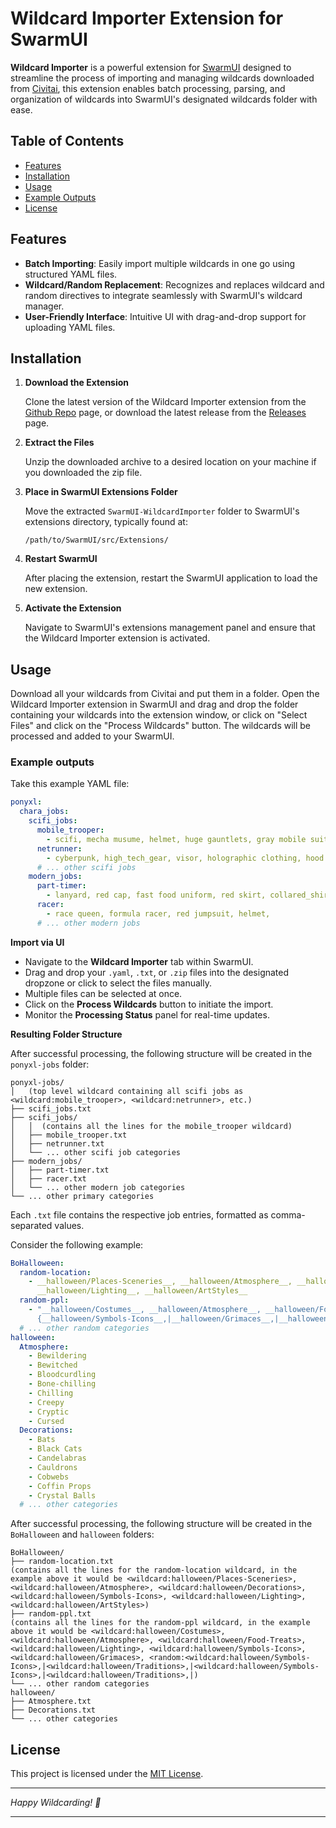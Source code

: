 # Wildcard Importer Extension for SwarmUI


**Wildcard Importer** is a powerful extension for [SwarmUI](https://swarmui.com/) designed to streamline the process of importing and managing wildcards downloaded from [Civitai](https://civitai.com/), this extension enables batch processing, parsing, and organization of wildcards into SwarmUI's designated wildcards folder with ease.

## Table of Contents

- [Features](#features)
- [Installation](#installation)
- [Usage](#usage)
- [Example Outputs](#example-outputs)
- [License](#license)


## Features

- **Batch Importing**: Easily import multiple wildcards in one go using structured YAML files.
- **Wildcard/Random Replacement**: Recognizes and replaces wildcard and random directives to integrate seamlessly with SwarmUI's wildcard manager.
- **User-Friendly Interface**: Intuitive UI with drag-and-drop support for uploading YAML files.

## Installation

1. **Download the Extension**

   Clone the latest version of the Wildcard Importer extension from the [Github Repo](https://github.com/aimerib/SwarmUI-WildcardImporter/) page, or download the latest release from the [Releases](https://github.com/aimerib/SwarmUI-WildcardImporter/releases) page.

2. **Extract the Files**

   Unzip the downloaded archive to a desired location on your machine if you downloaded the zip file.

3. **Place in SwarmUI Extensions Folder**

   Move the extracted `SwarmUI-WildcardImporter` folder to SwarmUI's extensions directory, typically found at:

   ```
   /path/to/SwarmUI/src/Extensions/
   ```

4. **Restart SwarmUI**

   After placing the extension, restart the SwarmUI application to load the new extension.

5. **Activate the Extension**

   Navigate to SwarmUI's extensions management panel and ensure that the Wildcard Importer extension is activated.

## Usage

Download all your wildcards from Civitai and put them in a folder. Open the Wildcard Importer extension in SwarmUI and drag and drop the folder containing your wildcards into the extension window, or click on "Select Files" and click on the "Process Wildcards" button. The wildcards will be processed and added to your SwarmUI.

### Example outputs

Take this example YAML file:

```yaml
ponyxl:
  chara_jobs:
    scifi_jobs:
      mobile_trooper:
        - scifi, mecha musume, helmet, huge gauntlets, gray mobile suit, exoskeleton, heads-up display, visor,
      netrunner:
        - cyberpunk, high_tech_gear, visor, holographic clothing, hood down, black jacket,
      # ... other scifi jobs
    modern_jobs:
      part-timer:
        - lanyard, red cap, fast food uniform, red skirt, collared_shirt, t-shirt, visor cap, mcdonald's,
      racer:
        - race queen, formula racer, red jumpsuit, helmet,
      # ... other modern jobs
```

**Import via UI**

- Navigate to the **Wildcard Importer** tab within SwarmUI.
- Drag and drop your `.yaml`, `.txt`, or `.zip` files into the designated dropzone or click to select the files manually.
- Multiple files can be selected at once.
- Click on the **Process Wildcards** button to initiate the import.
- Monitor the **Processing Status** panel for real-time updates.

**Resulting Folder Structure**

After successful processing, the following structure will be created in the `ponyxl-jobs` folder:

```
ponyxl-jobs/
│   (top level wildcard containing all scifi jobs as <wildcard:mobile_trooper>, <wildcard:netrunner>, etc.)
├── scifi_jobs.txt
├── scifi_jobs/
│   │  (contains all the lines for the mobile_trooper wildcard)
│   ├── mobile_trooper.txt
│   ├── netrunner.txt
│   └── ... other scifi job categories
├── modern_jobs/
│   ├── part-timer.txt
│   ├── racer.txt
│   └── ... other modern job categories
└── ... other primary categories
```

Each `.txt` file contains the respective job entries, formatted as comma-separated values.

Consider the following example:

```yaml
BoHalloween:
  random-location:
    - __halloween/Places-Sceneries__, __halloween/Atmosphere__, __halloween/Decorations__, __halloween/Symbols-Icons__,
      __halloween/Lighting__, __halloween/ArtStyles__
  random-ppl:
    - "__halloween/Costumes__, __halloween/Atmosphere__, __halloween/Food-Treats__, __halloween/Lighting__,
      {__halloween/Symbols-Icons__,|__halloween/Grimaces__,|__halloween/Symbols-Icons__,|__halloween/Traditions__,|}"
  # ... other random categories
halloween:
  Atmosphere:
    - Bewildering
    - Bewitched
    - Bloodcurdling
    - Bone-chilling
    - Chilling
    - Creepy
    - Cryptic
    - Cursed
  Decorations:
    - Bats
    - Black Cats
    - Candelabras
    - Cauldrons
    - Cobwebs
    - Coffin Props
    - Crystal Balls
  # ... other categories
```
After successful processing, the following structure will be created in the `BoHalloween`  and `halloween` folders:

```
BoHalloween/
├── random-location.txt
(contains all the lines for the random-location wildcard, in the example above it would be <wildcard:halloween/Places-Sceneries>, <wildcard:halloween/Atmosphere>, <wildcard:halloween/Decorations>, <wildcard:halloween/Symbols-Icons>, <wildcard:halloween/Lighting>, <wildcard:halloween/ArtStyles>)
├── random-ppl.txt
(contains all the lines for the random-ppl wildcard, in the example above it would be <wildcard:halloween/Costumes>, <wildcard:halloween/Atmosphere>, <wildcard:halloween/Food-Treats>, <wildcard:halloween/Lighting>, <wildcard:halloween/Symbols-Icons>, <wildcard:halloween/Grimaces>, <random:<wildcard:halloween/Symbols-Icons>,|<wildcard:halloween/Traditions>,|<wildcard:halloween/Symbols-Icons>,|<wildcard:halloween/Traditions>,|)
└── ... other random categories
halloween/
├── Atmosphere.txt
├── Decorations.txt
└── ... other categories
```


## License

This project is licensed under the [MIT License](LICENSE).

---

*Happy Wildcarding! 🚀*

---
